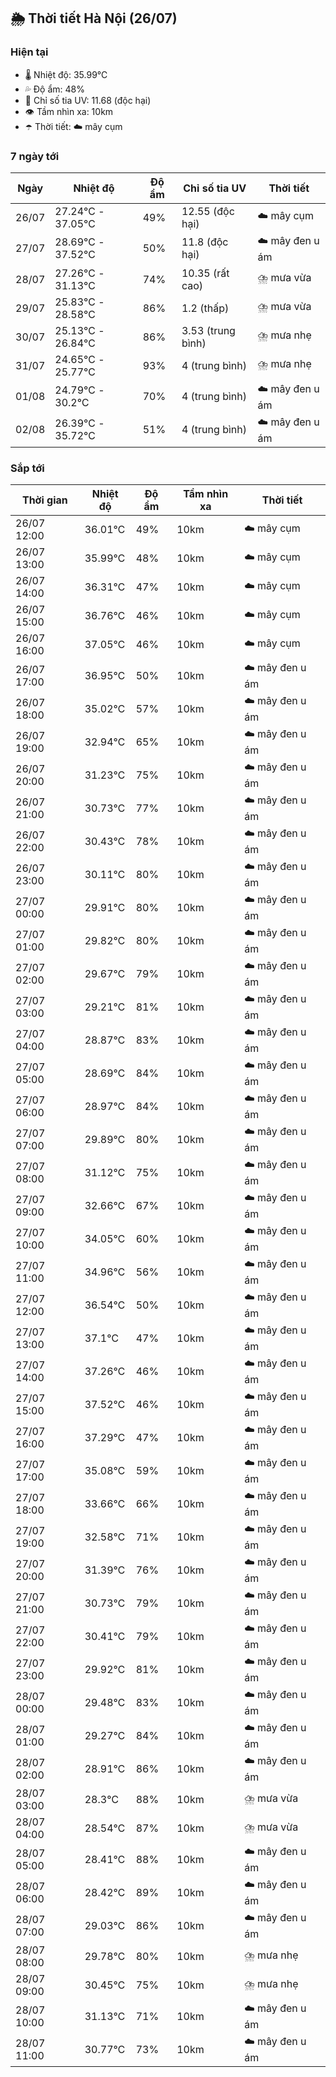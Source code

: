 ## 🌦️ Thời tiết Hà Nội (26/07)

### Hiện tại

- 🌡️ Nhiệt độ: 35.99℃
- 💦 Độ ẩm: 48%
- 🌟 Chỉ số tia UV: 11.68 (độc hại)
- 👁️ Tầm nhìn xa: 10km
- ☂️ Thời tiết: ☁️ mây cụm

### 7 ngày tới

| Ngày | Nhiệt độ | Độ ẩm | Chỉ số tia UV | Thời tiết |
| --- | --- | --- | --- | --- |
| 26/07 | 27.24℃ - 37.05℃ | 49% | 12.55 (độc hại) | ☁️ mây cụm |
| 27/07 | 28.69℃ - 37.52℃ | 50% | 11.8 (độc hại) | ☁️ mây đen u ám |
| 28/07 | 27.26℃ - 31.13℃ | 74% | 10.35 (rất cao) | ⛈️ mưa vừa |
| 29/07 | 25.83℃ - 28.58℃ | 86% | 1.2 (thấp) | ⛈️ mưa vừa |
| 30/07 | 25.13℃ - 26.84℃ | 86% | 3.53 (trung bình) | ⛈️ mưa nhẹ |
| 31/07 | 24.65℃ - 25.77℃ | 93% | 4 (trung bình) | ⛈️ mưa nhẹ |
| 01/08 | 24.79℃ - 30.2℃ | 70% | 4 (trung bình) | ☁️ mây đen u ám |
| 02/08 | 26.39℃ - 35.72℃ | 51% | 4 (trung bình) | ☁️ mây đen u ám |

### Sắp tới

| Thời gian | Nhiệt độ | Độ ẩm | Tầm nhìn xa | Thời tiết |
| --- | --- | --- | --- | --- |
| 26/07 12:00 | 36.01℃ | 49% | 10km | ☁️ mây cụm |
| 26/07 13:00 | 35.99℃ | 48% | 10km | ☁️ mây cụm |
| 26/07 14:00 | 36.31℃ | 47% | 10km | ☁️ mây cụm |
| 26/07 15:00 | 36.76℃ | 46% | 10km | ☁️ mây cụm |
| 26/07 16:00 | 37.05℃ | 46% | 10km | ☁️ mây cụm |
| 26/07 17:00 | 36.95℃ | 50% | 10km | ☁️ mây đen u ám |
| 26/07 18:00 | 35.02℃ | 57% | 10km | ☁️ mây đen u ám |
| 26/07 19:00 | 32.94℃ | 65% | 10km | ☁️ mây đen u ám |
| 26/07 20:00 | 31.23℃ | 75% | 10km | ☁️ mây đen u ám |
| 26/07 21:00 | 30.73℃ | 77% | 10km | ☁️ mây đen u ám |
| 26/07 22:00 | 30.43℃ | 78% | 10km | ☁️ mây đen u ám |
| 26/07 23:00 | 30.11℃ | 80% | 10km | ☁️ mây đen u ám |
| 27/07 00:00 | 29.91℃ | 80% | 10km | ☁️ mây đen u ám |
| 27/07 01:00 | 29.82℃ | 80% | 10km | ☁️ mây đen u ám |
| 27/07 02:00 | 29.67℃ | 79% | 10km | ☁️ mây đen u ám |
| 27/07 03:00 | 29.21℃ | 81% | 10km | ☁️ mây đen u ám |
| 27/07 04:00 | 28.87℃ | 83% | 10km | ☁️ mây đen u ám |
| 27/07 05:00 | 28.69℃ | 84% | 10km | ☁️ mây đen u ám |
| 27/07 06:00 | 28.97℃ | 84% | 10km | ☁️ mây đen u ám |
| 27/07 07:00 | 29.89℃ | 80% | 10km | ☁️ mây đen u ám |
| 27/07 08:00 | 31.12℃ | 75% | 10km | ☁️ mây đen u ám |
| 27/07 09:00 | 32.66℃ | 67% | 10km | ☁️ mây đen u ám |
| 27/07 10:00 | 34.05℃ | 60% | 10km | ☁️ mây đen u ám |
| 27/07 11:00 | 34.96℃ | 56% | 10km | ☁️ mây đen u ám |
| 27/07 12:00 | 36.54℃ | 50% | 10km | ☁️ mây đen u ám |
| 27/07 13:00 | 37.1℃ | 47% | 10km | ☁️ mây đen u ám |
| 27/07 14:00 | 37.26℃ | 46% | 10km | ☁️ mây đen u ám |
| 27/07 15:00 | 37.52℃ | 46% | 10km | ☁️ mây đen u ám |
| 27/07 16:00 | 37.29℃ | 47% | 10km | ☁️ mây đen u ám |
| 27/07 17:00 | 35.08℃ | 59% | 10km | ☁️ mây đen u ám |
| 27/07 18:00 | 33.66℃ | 66% | 10km | ☁️ mây đen u ám |
| 27/07 19:00 | 32.58℃ | 71% | 10km | ☁️ mây đen u ám |
| 27/07 20:00 | 31.39℃ | 76% | 10km | ☁️ mây đen u ám |
| 27/07 21:00 | 30.73℃ | 79% | 10km | ☁️ mây đen u ám |
| 27/07 22:00 | 30.41℃ | 79% | 10km | ☁️ mây đen u ám |
| 27/07 23:00 | 29.92℃ | 81% | 10km | ☁️ mây đen u ám |
| 28/07 00:00 | 29.48℃ | 83% | 10km | ☁️ mây đen u ám |
| 28/07 01:00 | 29.27℃ | 84% | 10km | ☁️ mây đen u ám |
| 28/07 02:00 | 28.91℃ | 86% | 10km | ☁️ mây đen u ám |
| 28/07 03:00 | 28.3℃ | 88% | 10km | ⛈️ mưa vừa |
| 28/07 04:00 | 28.54℃ | 87% | 10km | ⛈️ mưa vừa |
| 28/07 05:00 | 28.41℃ | 88% | 10km | ☁️ mây đen u ám |
| 28/07 06:00 | 28.42℃ | 89% | 10km | ☁️ mây đen u ám |
| 28/07 07:00 | 29.03℃ | 86% | 10km | ☁️ mây đen u ám |
| 28/07 08:00 | 29.78℃ | 80% | 10km | ⛈️ mưa nhẹ |
| 28/07 09:00 | 30.45℃ | 75% | 10km | ⛈️ mưa nhẹ |
| 28/07 10:00 | 31.13℃ | 71% | 10km | ☁️ mây đen u ám |
| 28/07 11:00 | 30.77℃ | 73% | 10km | ☁️ mây đen u ám |
